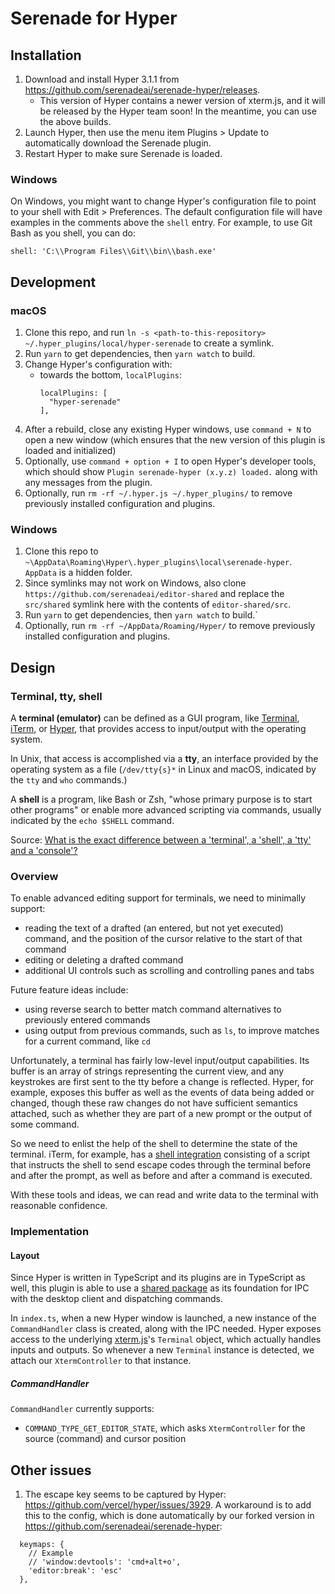 # Serenade for Hyper

## Installation

1. Download and install Hyper 3.1.1 from https://github.com/serenadeai/serenade-hyper/releases.
    - This version of Hyper contains a newer version of xterm.js, and it will be released by the Hyper team soon! In the meantime, you can use the above builds.
1. Launch Hyper, then use the menu item Plugins > Update to automatically download the Serenade plugin.
1. Restart Hyper to make sure Serenade is loaded.

### Windows

On Windows, you might want to change Hyper's configuration file to point to your shell with Edit > Preferences. The default configuration file will have examples in the comments above the `shell` entry. For example, to use Git Bash as you shell, you can do:

    shell: 'C:\\Program Files\\Git\\bin\\bash.exe'

## Development

### macOS

1. Clone this repo, and run `ln -s <path-to-this-repository> ~/.hyper_plugins/local/hyper-serenade` to create a symlink.
1. Run `yarn` to get dependencies, then `yarn watch` to build.
1. Change Hyper's configuration with:
    - towards the bottom, `localPlugins`:
       ```
       localPlugins: [
         "hyper-serenade"
       ],
       ```
1. After a rebuild, close any existing Hyper windows, use `command + N` to open a new window (which ensures that the new version of this plugin is loaded and initialized)
1. Optionally, use `command + option + I` to open Hyper's developer tools, which should show `Plugin serenade-hyper (x.y.z) loaded.` along with any messages from the plugin.
1. Optionally, run `rm -rf ~/.hyper.js ~/.hyper_plugins/` to remove previously installed configuration and plugins.

### Windows

1. Clone this repo to `~\AppData\Roaming\Hyper\.hyper_plugins\local\serenade-hyper`. `AppData` is a hidden folder.
1. Since symlinks may not work on Windows, also clone `https://github.com/serenadeai/editor-shared` and replace the `src/shared` symlink here with the contents of `editor-shared/src`.
1. Run `yarn` to get dependencies, then `yarn watch` to build.`
1. Optionally, run `rm -rf ~/AppData/Roaming/Hyper/` to remove previously installed configuration and plugins.

## Design

### Terminal, tty, shell

A **terminal (emulator)** can be defined as a GUI program, like [Terminal](https://en.wikipedia.org/wiki/Terminal_(macOS)), [iTerm](https://iterm2.com/), or [Hyper](https://hyper.is/), that provides access to input/output with the operating system.

In Unix, that access is accomplished via a **tty**, an interface provided by the operating system as a file (`/dev/tty{s}*` in Linux and macOS, indicated by the `tty` and `who` commands.)

A **shell** is a program, like Bash or Zsh, "whose primary purpose is to start other programs" or enable more advanced scripting via commands, usually indicated by the `echo $SHELL` command.

Source: [What is the exact difference between a 'terminal', a 'shell', a 'tty' and a 'console'?](https://unix.stackexchange.com/questions/4126/what-is-the-exact-difference-between-a-terminal-a-shell-a-tty-and-a-con)

### Overview

To enable advanced editing support for terminals, we need to minimally support:
- reading the text of a drafted (an entered, but not yet executed) command, and the position of the cursor relative to the start of that command
- editing or deleting a drafted command
- additional UI controls such as scrolling and controlling panes and tabs

Future feature ideas include:
- using reverse search to better match command alternatives to previously entered commands
- using output from previous commands, such as `ls`, to improve matches for a current command, like `cd`

Unfortunately, a terminal has fairly low-level input/output capabilities. Its buffer is an array of strings representing the current view, and any keystrokes are first sent to the tty before a change is reflected. Hyper, for example, exposes this buffer as well as the events of data being added or changed, though these raw changes do not have sufficient semantics attached, such as whether they are part of a new prompt or the output of some command.

So we need to enlist the help of the shell to determine the state of the terminal. iTerm, for example, has a [shell integration](https://iterm2.com/documentation-escape-codes.html) consisting of a script that instructs the shell to send escape codes through the terminal before and after the prompt, as well as before and after a command is executed.

With these tools and ideas, we can read and write data to the terminal with reasonable confidence.

### Implementation

#### Layout

Since Hyper is written in TypeScript and its plugins are in TypeScript as well, this plugin is able to use a [shared package](https://github.com/serenadeai/editor-shared) as its foundation for IPC with the desktop client and dispatching commands.

In `index.ts`, when a new Hyper window is launched, a new instance of the `CommandHandler` class is created, along with the IPC needed. Hyper exposes access to the underlying [xterm.js](https://github.com/xtermjs/xterm.js)'s `Terminal` object, which actually handles inputs and outputs. So whenever a new `Terminal` instance is detected, we attach our `XtermController` to that instance.

##### CommandHandler

`CommandHandler` currently supports:
- `COMMAND_TYPE_GET_EDITOR_STATE`, which asks `XtermController` for the source (command) and cursor position

## Other issues

1. The escape key seems to be captured by Hyper: https://github.com/vercel/hyper/issues/3929. A workaround is to add this to the config, which is done automatically by our forked version in https://github.com/serenadeai/serenade-hyper:

```
  keymaps: {
    // Example
    // 'window:devtools': 'cmd+alt+o',
    'editor:break': 'esc'
  },
```
